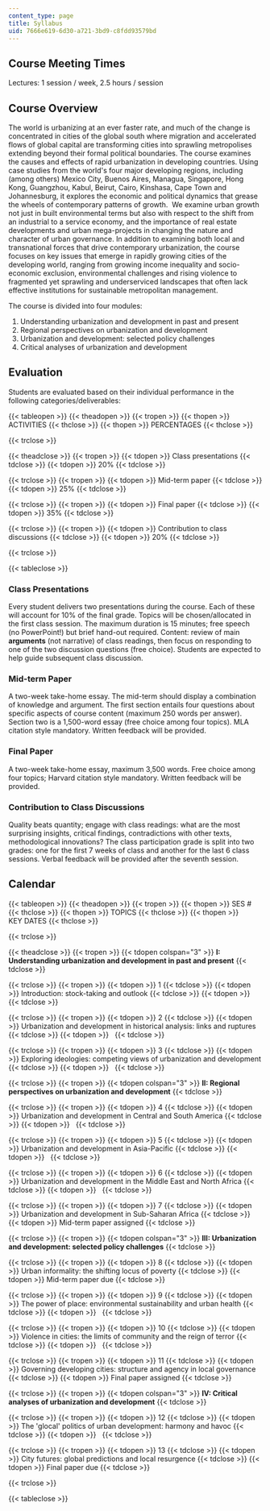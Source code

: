 ```yaml
---
content_type: page
title: Syllabus
uid: 7666e619-6d30-a721-3bd9-c8fdd93579bd
---
```


Course Meeting Times
--------------------

Lectures: 1 session / week, 2.5 hours / session

Course Overview
---------------

The world is urbanizing at an ever faster rate, and much of the change is concentrated in cities of the global south where migration and accelerated flows of global capital are transforming cities into sprawling metropolises extending beyond their formal political boundaries. The course examines the causes and effects of rapid urbanization in developing countries. Using case studies from the world's four major developing regions, including (among others) Mexico City, Buenos Aires, Managua, Singapore, Hong Kong, Guangzhou, Kabul, Beirut, Cairo, Kinshasa, Cape Town and Johannesburg, it explores the economic and political dynamics that grease the wheels of contemporary patterns of growth.  We examine urban growth not just in built environmental terms but also with respect to the shift from an industrial to a service economy, and the importance of real estate developments and urban mega-projects in changing the nature and character of urban governance. In addition to examining both local and transnational forces that drive contemporary urbanization, the course focuses on key issues that emerge in rapidly growing cities of the developing world, ranging from growing income inequality and socio-economic exclusion, environmental challenges and rising violence to fragmented yet sprawling and underserviced landscapes that often lack effective institutions for sustainable metropolitan management.

The course is divided into four modules:

1.  Understanding urbanization and development in past and present
2.  Regional perspectives on urbanization and development
3.  Urbanization and development: selected policy challenges
4.  Critical analyses of urbanization and development

Evaluation
----------

Students are evaluated based on their individual performance in the following categories/deliverables:

{{< tableopen >}}
{{< theadopen >}}
{{< tropen >}}
{{< thopen >}}
ACTIVITIES
{{< thclose >}}
{{< thopen >}}
PERCENTAGES
{{< thclose >}}

{{< trclose >}}

{{< theadclose >}}
{{< tropen >}}
{{< tdopen >}}
Class presentations
{{< tdclose >}}
{{< tdopen >}}
20%
{{< tdclose >}}

{{< trclose >}}
{{< tropen >}}
{{< tdopen >}}
Mid-term paper
{{< tdclose >}}
{{< tdopen >}}
25%
{{< tdclose >}}

{{< trclose >}}
{{< tropen >}}
{{< tdopen >}}
Final paper
{{< tdclose >}}
{{< tdopen >}}
35%
{{< tdclose >}}

{{< trclose >}}
{{< tropen >}}
{{< tdopen >}}
Contribution to class discussions
{{< tdclose >}}
{{< tdopen >}}
20%
{{< tdclose >}}

{{< trclose >}}

{{< tableclose >}}

### Class Presentations

Every student delivers two presentations during the course. Each of these will account for 10% of the final grade. Topics will be chosen/allocated in the first class session. The maximum duration is 15 minutes; free speech (no PowerPoint!) but brief hand-out required. Content: review of main **arguments** (not narrative) of class readings, then focus on responding to one of the two discussion questions (free choice). Students are expected to help guide subsequent class discussion.

### Mid-term Paper

A two-week take-home essay. The mid-term should display a combination of knowledge and argument. The first section entails four questions about specific aspects of course content (maximum 250 words per answer).  Section two is a 1,500-word essay (free choice among four topics). MLA citation style mandatory. Written feedback will be provided.

### Final Paper

A two-week take-home essay, maximum 3,500 words. Free choice among four topics; Harvard citation style mandatory. Written feedback will be provided.

### Contribution to Class Discussions

Quality beats quantity; engage with class readings: what are the most surprising insights, critical findings, contradictions with other texts, methodological innovations? The class participation grade is split into two grades: one for the first 7 weeks of class and another for the last 6 class sessions. Verbal feedback will be provided after the seventh session.

Calendar
--------

{{< tableopen >}}
{{< theadopen >}}
{{< tropen >}}
{{< thopen >}}
SES #
{{< thclose >}}
{{< thopen >}}
TOPICS
{{< thclose >}}
{{< thopen >}}
KEY DATES
{{< thclose >}}

{{< trclose >}}

{{< theadclose >}}
{{< tropen >}}
{{< tdopen colspan="3" >}}
**I: Understanding urbanization and development in past and present**
{{< tdclose >}}

{{< trclose >}}
{{< tropen >}}
{{< tdopen >}}
1
{{< tdclose >}}
{{< tdopen >}}
Introduction: stock-taking and outlook
{{< tdclose >}}
{{< tdopen >}}
 
{{< tdclose >}}

{{< trclose >}}
{{< tropen >}}
{{< tdopen >}}
2
{{< tdclose >}}
{{< tdopen >}}
Urbanization and development in historical analysis: links and ruptures
{{< tdclose >}}
{{< tdopen >}}
 
{{< tdclose >}}

{{< trclose >}}
{{< tropen >}}
{{< tdopen >}}
3
{{< tdclose >}}
{{< tdopen >}}
Exploring ideologies: competing views of urbanization and development
{{< tdclose >}}
{{< tdopen >}}
 
{{< tdclose >}}

{{< trclose >}}
{{< tropen >}}
{{< tdopen colspan="3" >}}
**II: Regional perspectives on urbanization and development**
{{< tdclose >}}

{{< trclose >}}
{{< tropen >}}
{{< tdopen >}}
4
{{< tdclose >}}
{{< tdopen >}}
Urbanization and development in Central and South America
{{< tdclose >}}
{{< tdopen >}}
 
{{< tdclose >}}

{{< trclose >}}
{{< tropen >}}
{{< tdopen >}}
5
{{< tdclose >}}
{{< tdopen >}}
Urbanization and development in Asia-Pacific
{{< tdclose >}}
{{< tdopen >}}
 
{{< tdclose >}}

{{< trclose >}}
{{< tropen >}}
{{< tdopen >}}
6
{{< tdclose >}}
{{< tdopen >}}
Urbanization and development in the Middle East and North Africa
{{< tdclose >}}
{{< tdopen >}}
 
{{< tdclose >}}

{{< trclose >}}
{{< tropen >}}
{{< tdopen >}}
7
{{< tdclose >}}
{{< tdopen >}}
Urbanization and development in Sub-Saharan Africa
{{< tdclose >}}
{{< tdopen >}}
Mid-term paper assigned
{{< tdclose >}}

{{< trclose >}}
{{< tropen >}}
{{< tdopen colspan="3" >}}
**III: Urbanization and development: selected policy challenges**
{{< tdclose >}}

{{< trclose >}}
{{< tropen >}}
{{< tdopen >}}
8
{{< tdclose >}}
{{< tdopen >}}
Urban informality: the shifting locus of poverty
{{< tdclose >}}
{{< tdopen >}}
Mid-term paper due
{{< tdclose >}}

{{< trclose >}}
{{< tropen >}}
{{< tdopen >}}
9
{{< tdclose >}}
{{< tdopen >}}
The power of place: environmental sustainability and urban health
{{< tdclose >}}
{{< tdopen >}}
 
{{< tdclose >}}

{{< trclose >}}
{{< tropen >}}
{{< tdopen >}}
10
{{< tdclose >}}
{{< tdopen >}}
Violence in cities: the limits of community and the reign of terror
{{< tdclose >}}
{{< tdopen >}}
 
{{< tdclose >}}

{{< trclose >}}
{{< tropen >}}
{{< tdopen >}}
11
{{< tdclose >}}
{{< tdopen >}}
Governing developing cities: structure and agency in local governance
{{< tdclose >}}
{{< tdopen >}}
Final paper assigned
{{< tdclose >}}

{{< trclose >}}
{{< tropen >}}
{{< tdopen colspan="3" >}}
**IV: Critical analyses of urbanization and development**
{{< tdclose >}}

{{< trclose >}}
{{< tropen >}}
{{< tdopen >}}
12
{{< tdclose >}}
{{< tdopen >}}
The 'glocal' politics of urban development: harmony and havoc
{{< tdclose >}}
{{< tdopen >}}
 
{{< tdclose >}}

{{< trclose >}}
{{< tropen >}}
{{< tdopen >}}
13
{{< tdclose >}}
{{< tdopen >}}
City futures: global predictions and local resurgence
{{< tdclose >}}
{{< tdopen >}}
Final paper due
{{< tdclose >}}

{{< trclose >}}

{{< tableclose >}}
